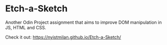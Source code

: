 # Etch-a-Sketch
Another Odin Project assignment that aims to improve DOM manipulation in JS, HTML and CSS.

Check it out: https://nyistmilan.github.io/Etch-a-Sketch/

